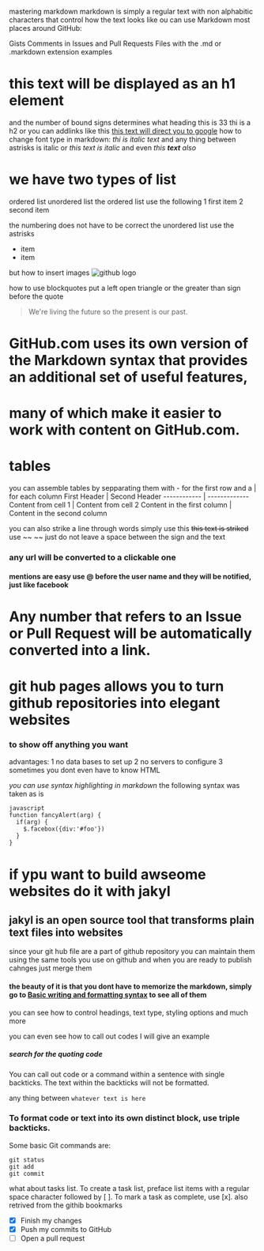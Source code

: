 mastering markdown
markdown is simply a regular text with non alphabitic characters that control how the text looks like 
ou can use Markdown most places around GitHub:

Gists
Comments in Issues and Pull Requests
Files with the .md or .markdown extension
examples 
# this text will be displayed as an h1 element
and the number of bound signs determines what heading this is
33 thi is a h2
or you can addlinks like this
[this text will direct you to google](https://www.google.com/)
how to change font type in markdown:
*thi is italic text* and any thing between astrisks is italic 
or _this text is italic_ 
and even _this **text** also_
# we have two types of list 
ordered list
unordered list
the ordered list use the following 
1 first item
2 second item

the numbering does not have to be correct
the unordered list use the astrisks
* item
* item

but how to insert images 
![github logo](https://www.bing.com/images/search?view=detailV2&ccid=fSJPcHZ9&id=96C31D7FE96E5C7626D444ABE84A0899B2EB3232&thid=OIP.fSJPcHZ9F_C4Sw0an778AgHaBl&mediaurl=https%3a%2f%2fdigitalfellows.commons.gc.cuny.edu%2ffiles%2f2015%2f03%2fgithub_logo-1.png&exph=240&expw=1122&q=github+logo&simid=608016539180335864&ck=29BDCD9FD9723D010AA467D3FD9E74F5&selectedIndex=13&FORM=IRPRST)


how to use blockquotes put a left open triangle or the greater than sign before the quote 
> We're living the future so
> the present is our past.


# GitHub.com uses its own version of the Markdown syntax that provides an additional set of useful features,
# many of which make it easier to work with content on GitHub.com.


# tables
you can assemble tables by sepparating them with - for the first row and a | for each column
First Header | Second Header
------------ | -------------
Content from cell 1 | Content from cell 2
Content in the first column | Content in the second column


you can also strike a line through words simply use this ~~this text is striked~~ use ~~  ~~ just do not leave a space between the sign and the text


### any url will be converted to a clickable one

#### mentions are easy use @ before the user name and they will be notified, just like facebook


# Any number that refers to an Issue or Pull Request will be automatically converted into a link.

# git hub pages allows you to turn github repositories into elegant websites


### to show off anything you want


advantages:
1 no data bases to set up
2 no servers to configure 
3 sometimes you dont even have to know HTML



*you can use syntax highlighting in markdown*
the following syntax was taken as is
```
javascript
function fancyAlert(arg) {
  if(arg) {
    $.facebox({div:'#foo'})
  }
}
```


# if ypu want to build awseome websites do it with jakyl
## jakyl is an open source tool that transforms plain text files into websites


since your git hub file are a part of github repository you can maintain them using the same tools you use on github and when you are ready to publish cahnges just merge them

 
 
 #### the beauty of it is that you dont have to memorize the markdown, simply go to [Basic writing and formatting syntax](https://docs.github.com/en/github/writing-on-github/basic-writing-and-formatting-syntax) to see all of them
 
 
 you can see how to control headings, text type, styling options and much more 
 
 
 you can even see how to call out codes I will give an example
 
 
 ##### search for the quoting code


You can call out code or a command within a sentence with single backticks. The text within the backticks will not be formatted. 


any thing between `whatever text is here` 

### To format code or text into its own distinct block, use triple backticks.

Some basic Git commands are:
```
git status
git add
git commit
``` 


what about tasks list.
To create a task list, preface list items with a regular space character followed by [ ]. To mark a task as complete, use [x]. also retrived from the githib bookmarks


- [x] Finish my changes
- [x] Push my commits to GitHub
- [ ] Open a pull request
